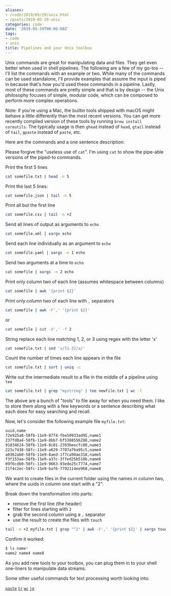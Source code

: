 ```yaml
---
aliases:
- /code/2019/05/29/unix.html
- /posts/2019-05-29-unix
categories: code
date: '2019-05-29T00:00:00Z'
tags:
- code
- unix
title: Pipelines and your Unix toolbox
---
```


Unix commands are great for manipulating data and files. They get even better when used in shell pipelines. The following are a few of my go-tos -- I'll list the commands with an example or two. While many of the commands can be used standalone, I'll provide examples that assume the input is piped in because that's how you'd used these commands in a pipeline. Lastly, most of these commands are pretty simple and that is by design -- the Unix philosophy focuses of simple, modular code, which can be composed to perform more complex operations.

Note: if you're using a Mac, the builtin tools shipped with macOS might behave a little differently than the most recent versions. You can get more recently compiled version of these tools by running `brew install coreutils`. The typically usage is then `ghead` instead of `head`, `gtail` instead of `tail`, `gpaste` instead of `paste`, etc.

Here are the commands and a one sentence description:

Please forgive the "useless use of `cat`". I'm using `cat` to show the pipe-able versions of the piped-to commands.

Print the first 5 lines

```sh
cat somefile.txt | head -n 5
```

Print the last 5 lines:

```sh
cat somefile.json | tail -n 5
```

Print all but the first line

```sh
cat somefile.csv | tail -n +2
```

Send all lines of output as arguments to `echo`

```sh
cat somefile.xml | xargs echo
```

Send each line individually as an argument to `echo`

```sh
cat somefile.yaml | xargs -n 1 echo
```

Send two arguments at a time to `echo`

```sh
cat somefile | xargs -n 2 echo
```

Print only column two of each line (assumes whitespace between columns)

```sh
cat somefile | awk '{print $2}'
```

Print only column two of each line with `,` separators

```sh
cat somefile | awk -F',' '{print $2}'
```

or

```sh
cat somefile | cut -d',' -f 2
```

String replace each line matching 1, 2, or 3 using regex with the letter 'x'

```sh
cat somefile.txt | sed 's/[1-3]/x/'
```

Count the number of times each line appears in the file

```sh
cat somefile.txt | sort | uniq -c
```

Write out the intermediate result to a file in the middle of a pipeline using `tee`

```sh
cat somefile.txt | grep "mystring" | tee newfile.txt | wc -l
```

The above are a bunch of "tools" to file away for when you need them. I like to store them along with a few keywords or a sentence describing what each does for easy searching and recall.

Now, let's consider the following example file `myfile.txt`:

```sh
uuid,name
72e925a8-58fb-11e9-87f4-fbe50933ad95,name1
237fd8a4-58fb-11e9-8bb7-bf5388556288,name2
91834624-58fb-11e9-8c01-2393beecfc80,name3
223c7438-58fc-11e9-a629-7707a76a95c5,name4
a0362ab0-58fb-11e9-8aed-1f7ca90ae318,name5
f3f153aa-58fb-11e9-a37c-3ffed25b518b,name6
09f6cdb0-58fc-11e9-9663-93ede25c7774,name7
21f4c2ec-58fc-11e9-baf6-7792114ee968,name8
```

We want to create files in the current folder using the names in column two, where the uuids in column one start with a "2".

Break down the transformation into parts:

- remove the first line (the header)
- filter for lines starting with `2`
- grab the second column using a `,` separator
- use the result to create the files with `touch`

```sh
tail -n +2 myfile.txt | grep "^2" | awk -F',' '{print $2}' | xargs touch
```

Confirm it worked:

```sh
$ ls name*
name2 name4 name8
```

As you add new tools to your toolbox, you can plug them in to your shell one-liners to manipulate data streams.

Some other useful commands for text processing worth looking into:

[`paste`](http://cheat.sh/paste)
[`tr`](http://cheat.sh/tr)
[`wc`](http://cheat.sh/wc)
[`jq`](https://stedolan.github.io/jq/manual/)